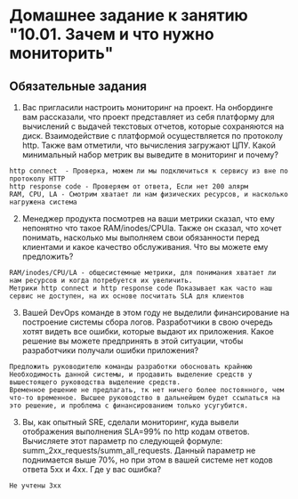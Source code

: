 # Домашнее задание к занятию "10.01. Зачем и что нужно мониторить"

## Обязательные задания

1. Вас пригласили настроить мониторинг на проект. На онбординге вам рассказали, что проект представляет из себя 
платформу для вычислений с выдачей текстовых отчетов, которые сохраняются на диск. Взаимодействие с платформой 
осуществляется по протоколу http. Также вам отметили, что вычисления загружают ЦПУ. Какой минимальный набор метрик вы
выведите в мониторинг и почему?
```
http connect  - Проверка, можем ли мы подключиться к сервису из вне по протоколу HTTP
http response code - Проверяем от ответа, Если нет 200 алярм
RAM, CPU, LA - Смотрим хватает ли нам физических ресурсов, и насколько нагружена система
```

2. Менеджер продукта посмотрев на ваши метрики сказал, что ему непонятно что такое RAM/inodes/CPUla. Также он сказал, 
что хочет понимать, насколько мы выполняем свои обязанности перед клиентами и какое качество обслуживания. Что вы 
можете ему предложить?
```
RAM/inodes/CPU/LA - общесистемные метрики, для понимания хватает ли нам ресурсов и когда потребуется их увеличить. 
Метрики http connect и http response code Показывает как часто наш сервис не доступен, на их основе посчитать SLA для клиентов
```

3. Вашей DevOps команде в этом году не выделили финансирование на построение системы сбора логов. Разработчики в свою 
очередь хотят видеть все ошибки, которые выдают их приложения. Какое решение вы можете предпринять в этой ситуации, 
чтобы разработчики получали ошибки приложения?
```
Предложить руководителю команды разработки обосновать крайнюю Необходимость данной системы, и продавить выделение средств у вышестоящего руководства выделение средств.
Временное решение не предлагать, тк нет ничего более постоянного, чем что-то временное. Высшее руководство в дальнейшем будет ссылаться на это решение, и проблема с финансированием только усугубится.
```

3. Вы, как опытный SRE, сделали мониторинг, куда вывели отображения выполнения SLA=99% по http кодам ответов. 
Вычисляете этот параметр по следующей формуле: summ_2xx_requests/summ_all_requests. Данный параметр не поднимается выше 
70%, но при этом в вашей системе нет кодов ответа 5xx и 4xx. Где у вас ошибка?
```
Не учтены 3хх
```
